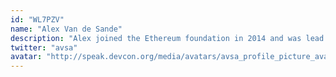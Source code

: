 ```yaml
---
id: "WL7PZV"
name: "Alex Van de Sande"
description: "Alex joined the Ethereum foundation in 2014 and was lead of the Wallet and Browser project as well as many other contributions. During his term in the foundation he also founded ENS with Nick Johnson. He has also since worked on many projects, trying to help onboard users in a multisig account (Unilogin) and worked at the Defi project Balancer Labs. Alex is currently a delegate and public goods stewards for ENS."
twitter: "avsa"
avatar: "http://speak.devcon.org/media/avatars/avsa_profile_picture_avatar_L28vXUh.png"
---
```

